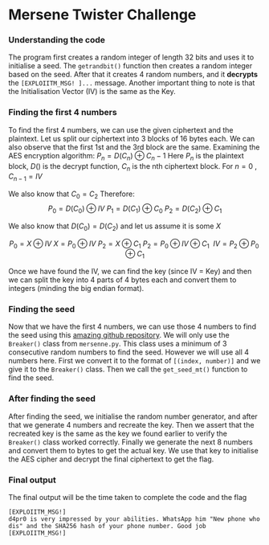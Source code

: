 # Mersene Twister Challenge

### Understanding the code
The program first creates a random integer of length 32 bits and uses it to initialise a seed. The `getrandbit()` function then creates a random integer based on the seed. After that it creates 4 random numbers, and it **decrypts** the `[EXPLOIITM_MSG! ]...` message.
Another important thing to note is that the Initialisation Vector (IV) is the same as the Key. 

### Finding the first 4 numbers
To find the first 4 numbers, we can use the given ciphertext and the plaintext.
Let us split our ciphertext into 3 blocks of 16 bytes each. We can also observe that the first 1st and the 3rd block are the same.
Examining the AES encryption algorithm:
$` P_n = D(C_n) \oplus C_n-1 `$
Here $`P_n`$ is the plaintext block, $D()$ is the decrypt function, $C_n$ is the nth ciphertext block. For $n=0$ , $C_{n-1} = IV$

We also know that $C_0 = C_2$
Therefore:
$$P_0 = D(C_0) \oplus IV \
P_1 = D(C_1) \oplus C_0 \
P_2 = D(C_2) \oplus C_1$$

We also know that $D(C_0) = D(C_2)$ and let us assume it is some $X$

$$
P_0 = X \oplus IV \
X = P_0 \oplus IV \
P_2 = X \oplus C_1 \
P_2 = P_0 \oplus IV \oplus C_1 \
\
IV = P_2 \oplus P_0 \oplus C_1$$

Once we have found the IV, we can find the key (since IV = Key) and then we can split the key into 4 parts of 4 bytes each and convert them to integers (minding the big endian format).

### Finding the seed
Now that we have the first 4 numbers, we can use those 4 numbers to find the seed using this [amazing github repository](https://github.com/deut-erium/RNGeesus). We will only use the `Breaker()` class from `mersenne.py`. This class uses a minimum of 3 consecutive random numbers to find the seed. However we will use all 4 numbers here.
First we convert it to the format of `[(index, number)]` and we give it to the `Breaker()` class. Then we call the `get_seed_mt()` function to find the seed.

### After finding the seed
After finding the seed, we initialise the random number generator, and after that we generate 4 numbers and recreate the key. Then we assert that the recreated key is the same as the key we found earlier to verify the `Breaker()` class worked correctly.
Finally we generate the next 8 numbers and convert them to bytes to get the actual key. We use that key to initialise the AES cipher and decrypt the final ciphertext to get the flag.

### Final output
The final output will be the time taken to complete the code and the flag 
```
[EXPLOIITM_MSG!]
d4pr0 is very impressed by your abilities. WhatsApp him "New phone who dis" and the SHA256 hash of your phone number. Good job
[EXPLOIITM_MSG!]
```
